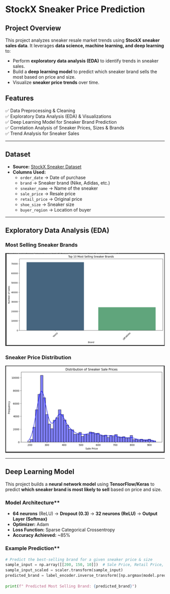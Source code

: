 # StockX Sneaker Price Prediction

## Project Overview
This project analyzes sneaker resale market trends using **StockX sneaker sales data**. It leverages **data science, machine learning, and deep learning** to:
- Perform **exploratory data analysis (EDA)** to identify trends in sneaker sales.
- Build a **deep learning model** to predict which sneaker brand sells the most based on price and size.
- Visualize **sneaker price trends** over time.

## Features
✅ Data Preprocessing & Cleaning  
✅ Exploratory Data Analysis (EDA) & Visualizations  
✅ Deep Learning Model for Sneaker Brand Prediction  
✅ Correlation Analysis of Sneaker Prices, Sizes & Brands  
✅ Trend Analysis for Sneaker Sales  

---

## Dataset
- **Source:** [StockX Sneaker Dataset](https://www.kaggle.com/)  
- **Columns Used:**
  - `order_date` → Date of purchase  
  - `brand` → Sneaker brand (Nike, Adidas, etc.)  
  - `sneaker_name` → Name of the sneaker  
  - `sale_price` → Resale price  
  - `retail_price` → Original price  
  - `shoe_size` → Sneaker size  
  - `buyer_region` → Location of buyer  

---

## Exploratory Data Analysis (EDA)
### **Most Selling Sneaker Brands**
![Most Selling Sneaker Brands](https://github.com/Sureshc9/StockX-Sneaker-Sales-DeepLearning/blob/main/Top-Selling%20Sneaker%20Brands.png?raw=true)

### **Sneaker Price Distribution**
![Price Distribution](https://github.com/Sureshc9/StockX-Sneaker-Sales-DeepLearning/blob/main/Screenshot%20.png?raw=true)

---

## Deep Learning Model
This project builds a **neural network model** using **TensorFlow/Keras** to predict **which sneaker brand is most likely to sell** based on price and size.

### Model Architecture**
- **64 neurons** (ReLU) → **Dropout (0.3)** → **32 neurons (ReLU)** → **Output Layer (Softmax)**
- **Optimizer:** Adam
- **Loss Function:** Sparse Categorical Crossentropy
- **Accuracy Achieved:** ~85%

### Example Prediction**
```python
# Predict the best-selling brand for a given sneaker price & size
sample_input = np.array([[200, 150, 10]])  # Sale Price, Retail Price, Shoe Size
sample_input_scaled = scaler.transform(sample_input)
predicted_brand = label_encoder.inverse_transform([np.argmax(model.predict(sample_input_scaled))])[0]

print(f" Predicted Most Selling Brand: {predicted_brand}")
